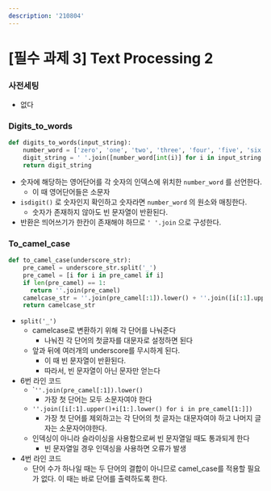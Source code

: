 ```yaml
---
description: '210804'
---
```


# \[필수 과제 3\] Text Processing 2

### 사전세팅

* 없다



### Digits\_to\_words

```python
def digits_to_words(input_string):
    number_word = ['zero', 'one', 'two', 'three', 'four', 'five', 'six', 'seven', 'eight', 'nine']
    digit_string = ' '.join([number_word[int(i)] for i in input_string if i.isdigit()])
    return digit_string
```

* 숫자에 해당하는 영어단어를 각 숫자의 인덱스에 위치한 `number_word` 를 선언한다.
  * 이 때 영어단어들은 소문자
* `isdigit()` 로 숫자인지 확인하고 숫자라면 `number_word` 의 원소와 매칭한다.
  * 숫자가 존재하지 않아도 빈 문자열이 반환된다.
* 반환은 띄어쓰기가 한칸이 존재해야 하므로 `' '.join` 으로 구성한다.



### To\_camel\_case

```python
def to_camel_case(underscore_str):
    pre_camel = underscore_str.split('_')
    pre_camel = [i for i in pre_camel if i]
    if len(pre_camel) == 1:
      return ''.join(pre_camel)
    camelcase_str = ''.join(pre_camel[:1]).lower() + ''.join([i[:1].upper()+i[1:].lower() for i in pre_camel[1:]])
    return camelcase_str
```

* `split('_')`
  * camelcase로 변환하기 위해 각 단어를 나눠준다
    * 나눠진 각 단어의 첫글자를 대문자로 설정하면 된다
  * 앞과 뒤에 여러개의 underscore를 무시하게 된다.
    * 이 때 빈 문자열이 반환된다.
    * 따라서, 빈 문자열이 아닌 문자만 얻는다
* 6번 라인 코드
  * \``''.join(pre_camel[:1]).lower()`
    * 가장 첫 단어는 모두 소문자여야 한다
  * `''.join([i[:1].upper()+i[1:].lower() for i in pre_camel[1:]])`
    * 가장 첫 단어를 제외하고는 각 단어의 첫 글자는 대문자여야 하고 나머지 글자는 소문자어야한다.
  * 인덱싱이 아니라 슬라이싱을 사용함으로써 빈 문자열일 때도 통과되게 한다
    * 빈 문자열일 경우 인덱싱을 사용하면 오류가 발생
* 4번 라인 코드
  * 단어 수가 하나일 때는 두 단어의 결합이 아니므로 camel\_case를 적용할 필요가 없다. 이 때는 바로 단어를 출력하도록 한다.



